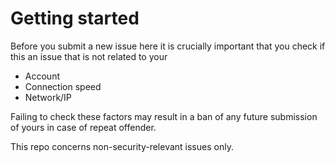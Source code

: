 # Getting started

Before you submit a new issue here it is crucially important that you check if this an issue that is not related to your
* Account
* Connection speed
* Network/IP

Failing to check these factors may result in a ban of any future submission of yours in case of repeat offender.

This repo concerns non-security-relevant issues only.
